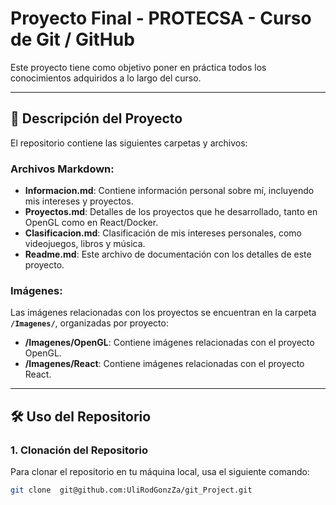# Proyecto Final - PROTECSA - Curso de Git / GitHub

Este proyecto tiene como objetivo poner en práctica todos los conocimientos adquiridos a lo largo del curso.

---

## 🚀 Descripción del Proyecto


El repositorio contiene las siguientes carpetas y archivos:

### **Archivos Markdown**:
- **Informacion.md**: Contiene información personal sobre mí, incluyendo mis intereses y proyectos.
- **Proyectos.md**: Detalles de los proyectos que he desarrollado, tanto en OpenGL como en React/Docker.
- **Clasificacion.md**: Clasificación de mis intereses personales, como videojuegos, libros y música.
- **Readme.md**: Este archivo de documentación con los detalles de este proyecto.

### **Imágenes**:
Las imágenes relacionadas con los proyectos se encuentran en la carpeta **`/Imagenes/`**, organizadas por proyecto:
- **/Imagenes/OpenGL**: Contiene imágenes relacionadas con el proyecto OpenGL.
- **/Imagenes/React**: Contiene imágenes relacionadas con el proyecto React.

---

## 🛠️ Uso del Repositorio

### 1. **Clonación del Repositorio**

Para clonar el repositorio en tu máquina local, usa el siguiente comando:

```bash
git clone  git@github.com:UliRodGonzZa/git_Project.git
```

